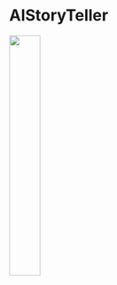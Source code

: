 # AIStoryTeller

<img src="https://user-images.githubusercontent.com/6873736/210184645-3250ce6d-189f-4a0c-a381-68e4be800a29.gif" width="33.33%"/>



